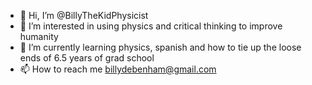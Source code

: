 - 👋 Hi, I’m @BillyTheKidPhysicist
- 👀 I’m interested in using physics and critical thinking to improve humanity
- 🌱 I’m currently learning physics, spanish and how to tie up the loose ends of 6.5 years of grad school
- 📫 How to reach me billydebenham@gmail.com

<!---
BillyTheKidPhysicist/BillyTheKidPhysicist is a ✨ special ✨ repository because its `README.md` (this file) appears on your GitHub profile.
You can click the Preview link to take a look at your changes.
--->
